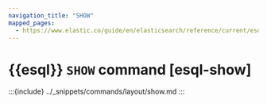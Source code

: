 ```yaml
---
navigation_title: "SHOW"
mapped_pages:
  - https://www.elastic.co/guide/en/elasticsearch/reference/current/esql-commands.html#esql-show
---
```


# {{esql}} `SHOW` command [esql-show]

:::{include} ../_snippets/commands/layout/show.md
:::
